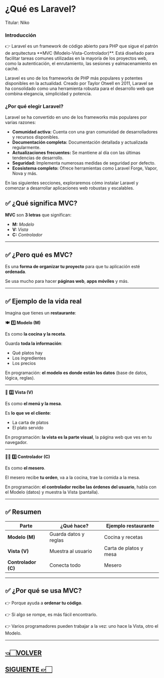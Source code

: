 # ¿Qué es Laravel?

Titular: Niko

### Introducción

<aside>
👉 Laravel es un framework de código abierto para PHP que sigue el patrón de arquitectura **MVC (Modelo-Vista-Controlador)**. Está diseñado para facilitar tareas comunes utilizadas en la mayoría de los proyectos web, como la autenticación, el enrutamiento, las sesiones y ealmacenamiento en caché.

</aside>

Laravel es uno de los frameworks de PHP más populares y potentes disponibles en la actualidad. Creado por Taylor Otwell en 2011, Laravel se ha consolidado como una herramienta robusta para el desarrollo web que combina elegancia, simplicidad y potencia.

### ¿Por qué elegir Laravel?

Laravel se ha convertido en uno de los frameworks más populares por varias razones:

- **Comunidad activa:** Cuenta con una gran comunidad de desarrolladores y recursos disponibles.
- **Documentación completa:** Documentación detallada y actualizada regularmente.
- **Actualizaciones frecuentes:** Se mantiene al día con las últimas tendencias de desarrollo.
- **Seguridad:** Implementa numerosas medidas de seguridad por defecto.
- **Ecosistema completo:** Ofrece herramientas como Laravel Forge, Vapor, Nova y más.

En las siguientes secciones, exploraremos cómo instalar Laravel y comenzar a desarrollar aplicaciones web robustas y escalables.

## ✅ **¿Qué significa MVC?**

**MVC** son **3 letras** que significan:

- **M:** *Modelo*
- **V:** *Vista*
- **C:** *Controlador*

---

## ✅ **¿Pero qué es MVC?**

Es una **forma de organizar tu proyecto** para que tu aplicación esté **ordenada**.

Se usa mucho para hacer **páginas web**, **apps móviles** y más.

---

## ✅ **Ejemplo de la vida real**

Imagina que tienes un **restaurante**:

🍽️ **1️⃣ Modelo (M)**

Es como **la cocina y la receta**.

Guarda **toda la información**:

- Qué platos hay
- Los ingredientes
- Los precios

En programación: **el modelo es donde están los datos** (base de datos, lógica, reglas).

---

👀 **2️⃣ Vista (V)**

Es como **el menú y la mesa**.

Es **lo que ve el cliente**:

- La carta de platos
- El plato servido

En programación: **la vista es la parte visual**, la página web que ves en tu navegador.

---

🧑‍🍳 **3️⃣ Controlador (C)**

Es como **el mesero**.

El mesero recibe **tu orden**, va a la cocina, trae la comida a la mesa.

En programación: **el controlador recibe las órdenes del usuario**, habla con el Modelo (datos) y muestra la Vista (pantalla).

---

## ✅ **Resumen**

| Parte | ¿Qué hace? | Ejemplo restaurante |
| --- | --- | --- |
| **Modelo (M)** | Guarda datos y reglas | Cocina y recetas |
| **Vista (V)** | Muestra al usuario | Carta de platos y mesa |
| **Controlador (C)** | Conecta todo | Mesero |

---

## ✅ **¿Por qué se usa MVC?**

👉 Porque ayuda a **ordenar tu código**.

👉 Si algo se rompe, es más fácil encontrarlo.

👉 Varios programadores pueden trabajar a la vez: uno hace la Vista, otro el Modelo.

---

## [👈🏻VOLVER](Laravel%20Wiki%20Todo%20lo%20necesario%20para%20aprender%20Larav%20227d9e22edae8085a463fc5448c36870.md)

## [SIGUIENTE 👉🏻](Historia%20y%20versio%CC%81n%20227d9e22edae818c821fc139cd95fe68.md)